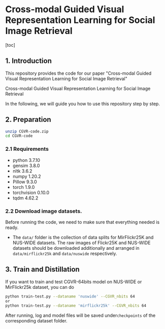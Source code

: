 # Cross-modal Guided Visual Representation Learning for Social Image Retrieval

[toc]

## 1. Introduction


This repository provides the code for our paper "Cross-modal Guided Visual Representation Learning for Social Image Retrieval"

Cross-modal Guided Visual Representation Learning for Social Image Retrieval


In the following, we will guide you how to use this repository step by step. 

## 2. Preparation

```bash
unzip CGVR-code.zip
cd CGVR-code
```

### 2.1 Requirements

- python 3.7.10
- gensim 3.8.0
- nltk 3.6.2
- numpy 1.20.2
- Pillow 9.3.0
- torch 1.9.0
- torchvision 0.10.0
- tqdm 4.62.2


### 2.2 Download image datasets.

Before running the code, we need to make sure that everything needed is ready. 

- The `data/` folder is the collection of data splits for MirFlickr25K and NUS-WIDE datasets. The raw images of Flickr25K and NUS-WIDE datasets should be downloaded additionally and arranged in `data/mirflickr25k` and `data/nuswide` respectively. 
  

## 3. Train and Distillation

If you want to train and test CGVR-64bits model on NUS-WIDE or MirFlickr25k dataset, you can do
```bash
python train-test.py --dataname 'nuswide' --CGVR_nbits 64
or
python train-test.py --dataname 'mirflickr25k' --CGVR_nbits 64
```
After running, log and model files will be saved under`checkpoints` of the corresponding dataset folder.
